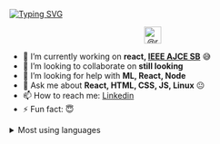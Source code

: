 [![Typing SVG](https://readme-typing-svg.herokuapp.com?font=MonoLisa&color=1FF700&size=22&center=true&lines=Hi+there%2C+I'm+Ruben+Shibu+;i'm+a+front-end+developer)](https://git.io/typing-svg)

<!-- <h1 align="center">Hi there <img src="https://media.giphy.com/media/hvRJCLFzcasrR4ia7z/giphy.gif" width="25px">, I'm Ruben Shibu </h1> -->
<p align="center">
<a href="https://rubenshibu.medium.com/" target="blank">
<img align="center" src="https://cdn.jsdelivr.net/npm/simple-icons@3.0.1/icons/medium.svg" alt="@rubenshibu" height="30" width="30" />
</a>
</p>

- 🔭 I’m currently working on **react, [IEEE AJCE SB](https://github.com/ajceieee)** :sweat_smile:
- 👯 I’m looking to collaborate on **still looking**
- 🤔 I’m looking for help with **ML, React, Node** 
- 💬 Ask me about **React, HTML, CSS, JS, Linux** :neutral_face:
- 📫 How to reach me: [Linkedin](https://www.linkedin.com/in/ruben-shibu-b7607b183/)
- ⚡ Fun fact: :innocent:

<details>
      <summary>Most using languages</summary>
<img align="center" alt="Ruben's github stats" src="https://github-readme-stats.rubenshibu.vercel.app/api/top-langs?username=rubenshibu&show_icons=true&hide_border=true&layout=compact" />
</details>








